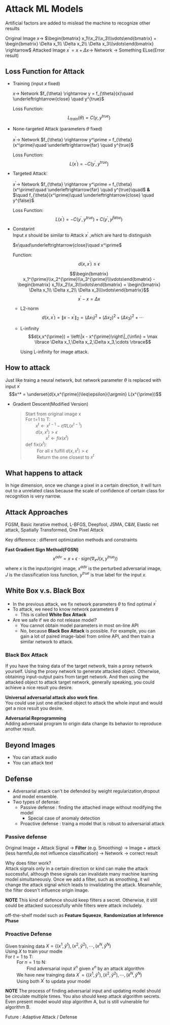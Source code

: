 # Attack ML Models

Artificial factors are added to mislead the machine to recognize other results  

Original Image $x \rightarrow$ $\begin{bmatrix} x_1\\x_2\\x_3\\\vdots\end{bmatrix} + \begin{bmatrix} \Delta x_1\\ \Delta x_2\\ \Delta x_3\\\vdots\end{bmatrix} \rightarrow$ Attacked Image $x^\prime = x + \Delta x \rightarrow$ Network $\rightarrow$ Something ELse(Error result)

## Loss Function for Attack
- Training (input $x$ fixed) 
   
  $x \rightarrow$ Network $f_{\theta} \rightarrow y = f_{\theta}(x)\quad \underleftrightarrow{close} \quad y^{true}$

  Loss Function:  
  $$L_{train}(\theta) = C(y,y^{true})$$

- None-targeted Attack (parameters $\theta$ fixed)  
    
  $x^\prime \rightarrow$ Network $f_{\theta} \rightarrow y^\prime = f_{\theta}(x^\prime)\quad \underleftrightarrow{far} \quad y^{true}$

  Loss Function:  
  $$L(x^\prime) = -C(y^\prime,y^{true})$$

- Targeted Attack:
  
  $x^\prime \rightarrow$ Network $f_{\theta} \rightarrow y^\prime = f_{\theta}(x^\prime)\quad \underleftrightarrow{far} \quad y^{true}\quad$ **&** $\quad f_{\theta}(x^\prime)\quad \underleftrightarrow{close} \quad y^{false}$  

  Loss Function:  
  $$L(x^\prime) = -C(y^\prime,y^{true}) + C(y^\prime,y^{false})$$

- Constarint  
  Input $x$ should be similar to Attack $x^\prime$ ,which are hard to distinguish

  $x\quad\underleftrightarrow{close}\quad x^\prime$  

  Function:  
  $$d(x,x^\prime)\leq \epsilon$$

  $$\begin{bmatrix} x_1^{\prime}\\x_2^{\prime}\\x_3^{\prime}\\\vdots\end{bmatrix} - \begin{bmatrix} x_1\\x_2\\x_3\\\vdots\end{bmatrix} = \begin{bmatrix} \Delta x_1\\ \Delta x_2\\ \Delta x_3\\\vdots\end{bmatrix}$$ 
  $$x^{\prime} - x = \Delta x$$

  - L2-norm
    $$d(x,x^{\prime}) = \left\|x - x^{\prime}\right\|_2 = (\Delta x_1)^2 + (\Delta x_2)^2  + (\Delta x_3)^2 +\cdots$$
  - L-infinity  
    $$d(x,x^{\prime}) = \left\|x - x^{\prime}\right\|_{\infin} = \max \lbrace \Delta x_1,\Delta x_2,\Delta x_3,\cdots \rbrace$$

    Using L-infinity for image attack.

## How to attack
Just like traing a neural network, but network parameter $\theta$ is replaced with input $x^{\prime}$
$$x^* = \underset{d(x,x^{\prime})\leq\epsilon}{\argmin} L(x^{\prime})$$
- Gradient Descent(Modified Version)
  > Start from original image x  
  > For t=1 to T:  
  >     $\qquad x^t \leftarrow x^{t-1} - \eta\nabla L(x^{t-1})$    
  >     $\qquad d(x,x^t) > \epsilon$  
  >         $\qquad\qquad x^t \leftarrow fix(x^t)$  
  > def fix($x^t$):  
  > $\qquad$ For all x fulfill $d(x,x^t) > \epsilon$  
  > $\qquad$ Return the one closest to $x^t$ 
  
## What happens to attack
In hige dimension, once we change a pixel in a certain direction, it will turn out to a unrelated class because the scale of confidence of certain class for recognition is very narrow.

## Attack Approaches
FGSM, Basic iterative method, L-BFGS, Deepfool, JSMA, C&W, Elastic net attack, Spatially Transformed, One Pixel Attack

Key difference : different optimization methods and constraints 

**Fast Gradient Sign Method(FGSN)**
$$x^{adv} = x + \epsilon \cdot sign(\nabla_x J(x,y^{true}))$$
where $x$ is the input(origin) image, $x^{adv}$ is the perturbed adversarial image, $J$ is the classification loss function, $y^{true}$ is true label for the input $x$.

## White Box v.s. Black Box
- In the previous attack, we fix network parameters $\theta$ to find optimal $x^{\prime}$
- To attack, we need to know network parameters $\theta$
  - This is called **White Box Attack**
- Are we safe if we do not release model?
  - You cannot obtain model parameters in most on-line API
  - No, because **Black Box Attack** is possible. For example, you can gain a lot of paired image-label from online API, and then train a similar network to attack.
  
### Black Box Attack
If you have the traing data of the target network, train a proxy network yourself. Using the proxy network to generate attacked object. Otherwise, obtaining input-output pairs from target network. And then using the attacked object to attack target network, generally speaking, you could achieve a nice result you desire. 

**Universal adversarial attack also work fine**.  
You could use just one attacked object to attack the whole input and would get a nice result you desire.

**Adversarial Reprogramming**  
Adding adversaial program to origin data change its behavior to reproduce another result.

## Beyond Images
- You can attack audio
- You can attack text

## Defense
- Adversarial attack can't be defended by weight regularization,dropout and model ensemble.
- Two types of defense:
  - Passive defense : finding the attached image without modifying the model
    - Special case of anomaly detection
  - Proactive defense : traing a model that is robust to adversarial attack
  
### Passive defense
Original Image + Attack Signal $\rightarrow$ **Filter** (e.g. Smoothing) $\rightarrow$ Image + attack (less harmful,do not influence classification) $\rightarrow$ Network $\rightarrow$ correct result

Why does filter work?  
Attack signals only in a certain direction or kind can make the attack successful, although these signals can invalidate many machine learning model simultaneously. Once we add a filter, such as smoothing, it wil change the attack signal which leads to invalidating the attack. Meanwhile, the filter doesn't influence origin image.  

**NOTE** This kind of defence should keep filters a secret. Otherwise, it still could be attacked successfully while filters were attack includely.

off-the-shelf model such as **Feature Squeeze**, **Randomization at Inference Phase**

### Proactive Defense
Given training data $X=\lbrace (x^1,\hat{y}^1),(x^2,\hat{y}^2),\cdots,(x^N,\hat{y}^N)$  
Using $X$ to train your modle  
For $t=1$ to T:  
$\qquad$ For $n = 1$ to N:  
$\qquad\qquad$ Find adversarial input $\widetilde{x}^n$ given $x^n$ by an attack algorithm  
$\qquad$ We have new trainging data $X^{\prime}=\lbrace (\widetilde{x}^1,\hat{y}^1),(\widetilde{x}^2,\hat{y}^2),\cdots,(\widetilde{x}^N,\hat{y}^N)$  
$\qquad$ Using both $X^{\prime}$ to updata your model

**NOTE** The process of finding adversarial input and updating model should be circulate multiple times. You also should keep attack algorithm secrets. Even present model would stop algorithm A, but is still vulnerable for algorithm B.

Future : Adaptive Attack / Defense